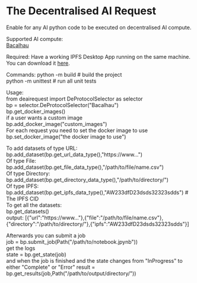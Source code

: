 # The Decentralised AI Request   

Enable for any AI python code to be executed on decentralised AI compute.  

Supported AI compute:  
[Bacalhau](https://bacalhau.org)  

Required:
Have a working IPFS Desktop App running on the same machine. You can download it [here](https://docs.ipfs.tech/install/ipfs-desktop/).

Commands:
python -m build # build the project  
python -m unittest # run all unit tests  

Usage:  
from deairequest import DeProtocolSelector as selector  
bp = selector.DeProtocolSelector("Bacalhau")  
bp.get_docker_images()  
if a user wants a custom image  
bp.add_docker_image("custom_images")  
For each request you need to set the docker image to use  
bp.set_docker_image("the docker image to use")  
  
To add datasets of type URL:  
bp.add_dataset(bp.get_url_data_type(),"https://www...")  
Of type File:  
bp.add_dataset(bp.get_file_data_type(),"/path/to/file/name.csv")  
Of type Directory:  
bp.add_dataset(bp.get_directory_data_type(),"/path/to/directory/")  
Of type IPFS:  
bp.add_dataset(bp.get_ipfs_data_type(),"AW233dfD23dsds32323sdds") # The IPFS CID  
To get all the datasets:  
bp.get_datasets()  
output: [{"url":"https://www..."},{"file":"/path/to/file/name.csv"},{"directory":"/path/to/directory/"},{"ipfs":"AW233dfD23dsds32323sdds"}]  
  
Afterwards you can submit a job  
job = bp.submit_job(Path("/path/to/notebook.jpynb"))  
get the logs  
state = bp.get_state(job)   
and when the job is finished and the state changes from "InProgress" to either "Complete" or "Error"
result = bp.get_results(job,Path("/path/to/output/directory/"))  